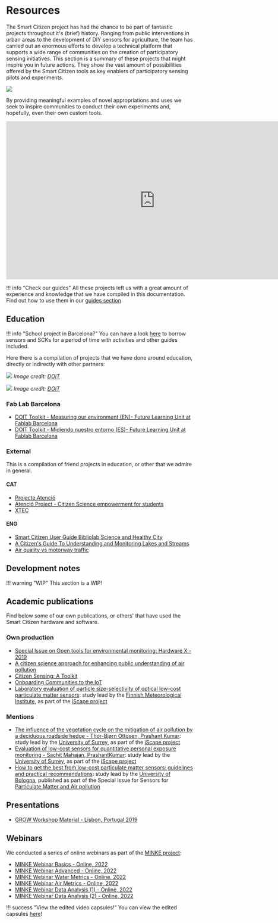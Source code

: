 # Resources

<!-- TODO - Tidy Up! -->

The Smart Citizen project has had the chance to be part of fantastic projects throughout it's (brief) history. Ranging from public interventions in urban areas to the development of DIY sensors for agriculture, the team has carried out an enormous efforts to develop a technical platform that supports a wide range of communities on the creation of participatory sensing initiatives. This section is a summary of these projects that might inspire you in future actions. They show the vast amount of possibilities offered by the Smart Citizen tools as key enablers of participatory sensing pilots and experiments.

![](/assets/images/citizen-sensing-toolkit.jpg)

By providing meaningful examples of novel appropriations and uses we seek to  inspire communities to conduct their own experiments and, hopefully, even their  own custom tools.

<iframe width="800" height="425" src="https://www.youtube-nocookie.com/embed/hvn5LyACUYw" frameborder="0" allow="accelerometer; autoplay; encrypted-media; gyroscope; picture-in-picture" allowfullscreen></iframe>

!!! info "Check our guides"
    All these projects left us with a great amount of experience and knowledge that we have compiled in this documentation. Find out how to use them in our [guides section](/guides)

## Education

!!! info "School project in Barcelona?"
    You can have a look [here](https://serveiseducatius.xtec.cat/cesire/prestec/sensors-smart-citizen/) to borrow sensors and SCKs for a period of time with activities and other guides included.

Here there is a compilation of projects that we have done around education, directly or indirectly with other partners:

![](/assets/images/doit.png)
_Image credit: [DOIT](https://doit-europe.net)_

<!-- {{ get_snippet_rel('docs/includes/education/en/index.md')}} -->

![](/assets/images/learningbydoing.png)
_Image credit: [DOIT](https://doit-europe.net)_

### Fab Lab Barcelona

- [DOIT Toolkit - Measuring our environment (EN)- Future Learning Unit at Fablab Barcelona](https://toolboxadmin.doit-europe.net/sites/default/files/2020-05/10_Measuring%20Our%20Environment_DOIT-Manual_en.pdf)
- [DOIT Toolkit - Midiendo nuestro entorno (ES)- Future Learning Unit at Fablab Barcelona](https://toolboxadmin.doit-europe.net/sites/default/files/2020-05/10_Measuring%20Our%20Environment_DOIT-Manual_espanol.pdf)
<!-- - [AULAMAR - Técnicas de Muestreo de agua (ES)](resources/education/Aulamar/) -->
<!-- TODO - Find a way to arrange it -->

### External

This is a compilation of friend projects in education, or other that we admire in general.

#### CAT

- [Projecte Atenció](https://sites.google.com/view/projecteatencio/material-did%C3%A0ctic-19-20/m3-com-%C3%A9s-la-qualitat-de-laire-de-linstitut?authuser=0)
- [Atenció Project - Citizen Science empowerment for students](https://sites.google.com/view/projecteatencio/inici?authuser=0%20)
- [XTEC](https://xtec.gencat.cat/ca/inici)

#### ENG

- [Smart Citizen User Guide Bibliolab Science and Healthy City](/assets/publications/Smart_Citizen_Kit_User_Guide_Bibliolab_Science_and_Healthy_City.pdf)
- [A Citizen's Guide To Understanding and Monitoring Lakes and Streams](https://apps.ecology.wa.gov/publications/documents/94149.pdf)
- [Air quality vs motorway traffic](https://github.com/cooscoos/air_qual)

## Development notes

<!-- {{ get_snippet_rel("docs/assets/notes/index.md")}} -->
!!! warning "WIP"
    <!-- TODO -->
    This section is a WIP!

## Academic publications

Find below some of our own publications, or others' that have used the Smart Citizen hardware and software.

### Own production

- [Special Issue on Open tools for environmental monitoring: Hardware X - 2019](https://www.sciencedirect.com/science/article/pii/S2468067219300203)
- [A citizen science approach for enhancing public understanding of air pollution](https://www.sciencedirect.com/science/article/pii/S2210670719317020?via%3Dihub)
- [Citizen Sensing: A Toolkit](https://eprints.whiterose.ac.uk/148521/)
- [Onboarding Communities to the IoT](https://link.springer.com/chapter/10.1007/978-3-319-70284-1_2)
- [Laboratory  evaluation  of  particle  size-selectivity  of  optical  low-cost particulate matter sensors](https://amt.copernicus.org/articles/13/2413/2020/): study lead by the [Finnish Meteorological Institute](https://en.ilmatieteenlaitos.fi/), as part of the [iScape project](https://www.iscapeproject.eu/)

### Mentions

- [The influence of the vegetation cycle on the mitigation of air pollution by a deciduous roadside hedge - Thor-Bjørn Ottosen, Prashant Kumar](https://www.sciencedirect.com/science/article/pii/S2210670719329567?via%3Dihub): study lead by the [University of Surrey](https://www.surrey.ac.uk/), as part of the [iScape project](https://www.iscapeproject.eu/)
- [Evaluation of low-cost sensors for quantitative personal exposure monitoring - Sachit Mahajan, PrashantKumar](https://www.sciencedirect.com/science/article/abs/pii/S2210670720300639): study lead by the [University of Surrey](https://www.surrey.ac.uk/), as part of the [iScape project](https://www.iscapeproject.eu/)
- [How to get the best from low-cost particulate matter sensors: guidelines and practical recommendations](https://doi.org/10.3390/s20113073): study lead by the [University of Bologna](https://www.unibo.it/en), published as part of the Special Issue for Sensors for [Particulate Matter and Air pollution](https://www.mdpi.com/journal/sensors/special_issues/PM_AP)

## Presentations

- [GROW Workshop Material - Lisbon, Portugal 2019](https://hackmd.io/@oscgonfer/H15Z76GrH)

## Webinars

We conducted a series of online webinars as part of the [MINKE project](https://minke.eu):

- [MINKE Webinar Basics - Online, 2022](https://storage.smartcitizen.me/presentations/Minke-WEBINAR_INTRO.pdf)
- [MINKE Webinar Advanced - Online, 2022](https://storage.smartcitizen.me/presentations/Minke-WEBINAR_CLI.pdf)
- [MINKE Webinar Water Metrics - Online, 2022](https://storage.smartcitizen.me/presentations/Minke-WEBINAR_WQ.pdf)
- [MINKE Webinar Air Metrics - Online, 2022](https://storage.smartcitizen.me/presentations/Minke-WEBINAR_AQ.pdf)
- [MINKE Webinar Data Analysis (1) - Online, 2022](https://storage.smartcitizen.me/presentations/Minke-WEBINAR_DA.pdf)
- [MINKE Webinar Data Analysis (2) - Online, 2022](https://storage.smartcitizen.me/presentations/Minke-WEBINAR_DA2.pdf)

!!! success "View the edited video capsules!"
	You can view the edited capsules [here](https://www.youtube.com/watch?v=1FQGXelJ6t0&list=PL33KKs9g8Y1IWsTZZmDc-46yFuuIRZEmi)!

